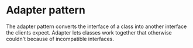 # Adapter pattern

The adapter pattern converts the interface of a class into another interface the clients expect. Adapter lets classes work together that otherwise couldn't because of incompatible interfaces.